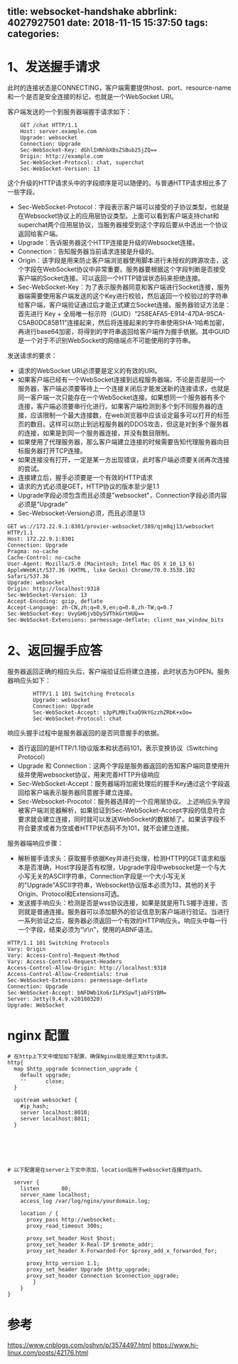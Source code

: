 title: websocket-handshake
abbrlink: 4027927501
date: 2018-11-15 15:37:50
tags:
categories:
---
# 1、发送握手请求
此时的连接状态是CONNECTING，客户端需要提供host、port、resource-name和一个是否是安全连接的标记，也就是一个WebSocket URI。

客户端发送的一个到服务器端握手请求如下：

 

        GET /chat HTTP/1.1
        Host: server.example.com
        Upgrade: websocket
        Connection: Upgrade
        Sec-WebSocket-Key: dGhlIHNhbXBsZSBub25jZQ==
        Origin: http://example.com
        Sec-WebSocket-Protocol: chat, superchat
        Sec-WebSocket-Version: 13

这个升级的HTTP请求头中的字段顺序是可以随便的。与普通HTTP请求相比多了一些字段。

- Sec-WebSocket-Protocol：字段表示客户端可以接受的子协议类型，也就是在Websocket协议上的应用层协议类型。上面可以看到客户端支持chat和superchat两个应用层协议，当服务器接受到这个字段后要从中选出一个协议返回给客户端。
- Upgrade：告诉服务器这个HTTP连接是升级的Websocket连接。
- Connection：告知服务器当前请求连接是升级的。
- Origin：该字段是用来防止客户端浏览器使用脚本进行未授权的跨源攻击，这个字段在WebSocket协议中非常重要。服务器要根据这个字段判断是否接受客户端的Socket连接。可以返回一个HTTP错误状态码来拒绝连接。
- Sec-WebSocket-Key：为了表示服务器同意和客户端进行Socket连接，服务器端需要使用客户端发送的这个Key进行校验，然后返回一个校验过的字符串给客户端，客户端验证通过后才能正式建立Socket连接。服务器验证方法是：首先进行 Key + 全局唯一标示符（GUID）“258EAFA5-E914-47DA-95CA-C5AB0DC85B11”连接起来，然后将连接起来的字符串使用SHA-1哈希加密，再进行base64加密，将得到的字符串返回给客户端作为握手依据。其中GUID是一个对于不识别WebSocket的网络端点不可能使用的字符串。


发送请求的要求：
- 请求的WebSocket URI必须要是定义的有效的URI。
- 如果客户端已经有一个WebSocket连接到远程服务器端，不论是否是同一个服务器，客户端必须要等待上一个连接关闭后才能发送新的连接请求，也就是同一客户端一次只能存在一个WebSocket连接。如果想同一个服务器有多个连接，客户端必须要串行化进行。如果客户端检测到多个到不同服务器的连接，应该限制一个最大连接数，在web浏览器中应该设定最多可以打开的标签页的数目。这样可以防止到远程服务器的DDOS攻击，但这是对到多个服务器的连接，如果是到同一个服务器连接，并没有数目限制。
- 如果使用了代理服务器，那么客户端建立连接的时候需要告知代理服务器向目标服务器打开TCP连接。
- 如果连接没有打开，一定是某一方出现错误，此时客户端必须要关闭再次连接的尝试。
- 连接建立后，握手必须要是一个有效的HTTP请求
- 请求的方式必须是GET，HTTP协议的版本至少是1.1
- Upgrade字段必须包含而且必须是"websocket"，Connection字段必须内容必须是“Upgrade”
- Sec-Websocket-Version必须，而且必须是13


```
GET ws://172.22.9.1:8301/provier-websocket/389/qjm0qj13/websocket HTTP/1.1
Host: 172.22.9.1:8301
Connection: Upgrade
Pragma: no-cache
Cache-Control: no-cache
User-Agent: Mozilla/5.0 (Macintosh; Intel Mac OS X 10_13_6) AppleWebKit/537.36 (KHTML, like Gecko) Chrome/70.0.3538.102 Safari/537.36
Upgrade: websocket
Origin: http://localhost:9318
Sec-WebSocket-Version: 13
Accept-Encoding: gzip, deflate
Accept-Language: zh-CN,zh;q=0.9,en;q=0.8,zh-TW;q=0.7
Sec-WebSocket-Key: UvyGH6jvbDySVThkGrtHUQ==
Sec-WebSocket-Extensions: permessage-deflate; client_max_window_bits
```


# 2、返回握手应答
服务器返回正确的相应头后，客户端验证后将建立连接，此时状态为OPEN。服务器响应头如下：

```
        HTTP/1.1 101 Switching Protocols
        Upgrade: websocket
        Connection: Upgrade
        Sec-WebSocket-Accept: s3pPLMBiTxaQ9kYGzzhZRbK+xOo=
        Sec-WebSocket-Protocol: chat
```

响应头握手过程中是服务器返回的是否同意握手的依据。
- 首行返回的是HTTP/1.1协议版本和状态码101，表示变换协议（Switching Protocol）
- Upgrade 和 Connection：这两个字段是服务器返回的告知客户端同意使用升级并使用websocket协议，用来完善HTTP升级响应
- Sec-WebSocket-Accept：服务器端将加密处理后的握手Key通过这个字段返回给客户端表示服务器同意握手建立连接。
- Sec-Websocket-Procotol：服务器选择的一个应用层协议。
上述响应头字段被客户端浏览器解析，如果验证到Sec-WebSocket-Accept字段的信息符合要求就会建立连接，同时就可以发送WebSocket的数据帧了。如果该字段不符合要求或者为空或者HTTP状态码不为101，就不会建立连接。


服务器端响应步骤：
- 解析握手请求头：获取握手依据Key并进行处理，检测HTTP的GET请求和版本是否准确，Host字段是否有权限，Upgrade字段中websocket是一个与大小写无关的ASCII字符串，Connection字段是一个大小写无关的"Upgrade"ASCII字符串，Websocket协议版本必须为13，其他的关于Origin、Protocol和Extensions可选。
- 发送握手响应头：检测是否是wss协议连接，如果是就是用TLS握手连接，否则就是普通连接。服务器可以添加额外的验证信息到客户端进行验证。当进行一系列验证之后，服务器必须返回一个有效的HTTP响应头。响应头中每一行一个字段，结束必须为“\r\n”，使用的ABNF语法。

```
HTTP/1.1 101 Switching Protocols
Vary: Origin
Vary: Access-Control-Request-Method
Vary: Access-Control-Request-Headers
Access-Control-Allow-Origin: http://localhost:9318
Access-Control-Allow-Credentials: true
Sec-WebSocket-Extensions: permessage-deflate
Connection: Upgrade
Sec-WebSocket-Accept: bNFDWb1Xo6rILPXSpwTjabFSYBM=
Server: Jetty(9.4.9.v20180320)
Upgrade: WebSocket
```


# nginx 配置
```
# 在http上下文中增加如下配置，确保Nginx能处理正常http请求。
http{
  map $http_upgrade $connection_upgrade {
    default upgrade;
    ''      close;
  }

  upstream websocket {
    #ip_hash;
    server localhost:8010;  
    server localhost:8011;
  }






# 以下配置是在server上下文中添加，location指用于websocket连接的path。

  server {
    listen       80;
    server_name localhost;
    access_log /var/log/nginx/yourdomain.log;

    location / {
      proxy_pass http://websocket;
      proxy_read_timeout 300s;

      proxy_set_header Host $host;
      proxy_set_header X-Real-IP $remote_addr;
      proxy_set_header X-Forwarded-For $proxy_add_x_forwarded_for;

      proxy_http_version 1.1;
      proxy_set_header Upgrade $http_upgrade;
      proxy_set_header Connection $connection_upgrade;
		}
	}
}

```

# 参考
https://www.cnblogs.com/oshyn/p/3574497.html
https://www.hi-linux.com/posts/42176.html